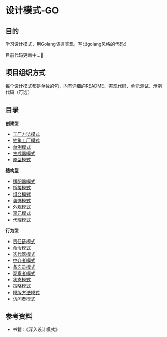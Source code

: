 # 设计模式-GO

## 目的
学习设计模式，用Golang语言实现，写出golang风格的代码:)

目前代码更新中...🐶

## 项目组织方式
每个设计模式都是单独的包，内有详细的README、实现代码、单元测试、示例代码（可选）

## 目录

**创建型**

- [工厂方法模式](./factory_method/README.md)
- [抽象工厂模式]()
- [单例模式]()
- [生成器模式]()
- [原型模式]()

**结构型**

- [适配器模式]()
- [桥接模式]()
- [组合模式]()
- [装饰模式]()
- [外观模式]()
- [享元模式]()
- [代理模式]()

**行为型**

- [责任链模式]()
- [命令模式]()
- [迭代器模式]()
- [中介者模式]()
- [备忘录模式]()
- [观察者模式]()
- [状态模式]()
- [策略模式]()
- [模版方法模式]()
- [访问者模式]()

## 参考资料

- 书籍：《深入设计模式》